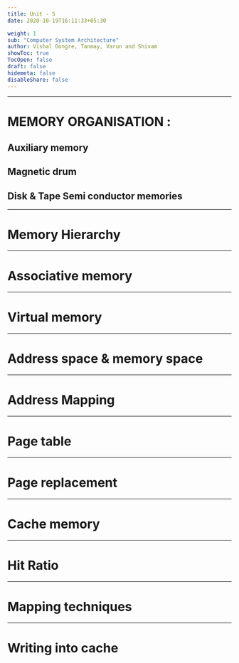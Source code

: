 ```yaml
---
title: Unit - 5
date: 2020-10-19T16:11:33+05:30

weight: 1
sub: "Computer System Architecture"
author: Vishal Dongre, Tanmay, Varun and Shivam
showToc: true
TocOpen: false
draft: false
hidemeta: false
disableShare: false
---
```


---

# MEMORY ORGANISATION :

## Auxiliary memory

## Magnetic drum

## Disk & Tape Semi conductor memories

---

# Memory Hierarchy

---

# Associative memory

---

# Virtual memory

---

# Address space & memory space

---

# Address Mapping

---

# Page table

---

# Page replacement

---

# Cache memory

---

# Hit Ratio

---

# Mapping techniques

---

# Writing into cache

